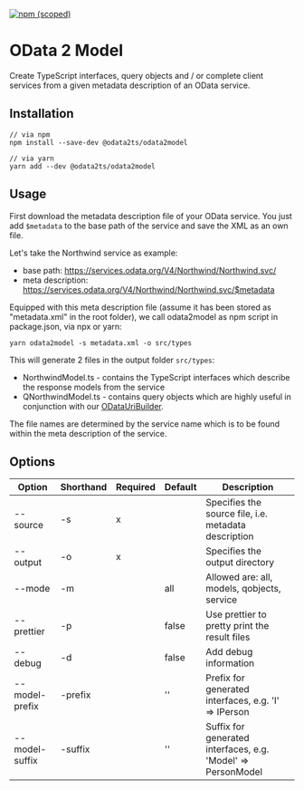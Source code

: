 [![npm (scoped)](https://img.shields.io/npm/v/@odata2ts/odata2model?style=for-the-badge)](https://www.npmjs.com/package/@odata2ts/odata2model)

# OData 2 Model

Create TypeScript interfaces, query objects and / or complete client services from a given metadata description of an OData service.

## Installation

```
// via npm
npm install --save-dev @odata2ts/odata2model

// via yarn
yarn add --dev @odata2ts/odata2model
```

## Usage

First download the metadata description file of your OData service. You just add `$metadata` to the base path of the service and save the XML as an own file.

Let's take the Northwind service as example:

- base path: https://services.odata.org/V4/Northwind/Northwind.svc/
- meta description: https://services.odata.org/V4/Northwind/Northwind.svc/$metadata

Equipped with this meta description file (assume it has been stored as "metadata.xml" in the root folder), we call odata2model as npm script in package.json, via npx or yarn:

```
yarn odata2model -s metadata.xml -o src/types
```

This will generate 2 files in the output folder `src/types`:

- NorthwindModel.ts - contains the TypeScript interfaces which describe the response models from the service
- QNorthwindModel.ts - contains query objects which are highly useful in conjunction with our [ODataUriBuilder](https://www.npmjs.com/package/@odata2ts/odata-uri-builder).

The file names are determined by the service name which is to be found within the meta description of the service.

## Options

| Option         | Shorthand | Required | Default | Description                                                  |
| -------------- | --------- | -------- | ------- |--------------------------------------------------------------|
| --source       | -s        | x        |         | Specifies the source file, i.e. metadata description         |
| --output       | -o        | x        |         | Specifies the output directory                               |
| --mode         | -m        |          | all     | Allowed are: all, models, qobjects, service                  |
| --prettier     | -p        |          | false   | Use prettier to pretty print the result files                |
| --debug        | -d        |          | false   | Add debug information                                        |
| --model-prefix | -prefix   |          | ''      | Prefix for generated interfaces, e.g. 'I' => IPerson         |
| --model-suffix | -suffix   |          | ''      | Suffix for generated interfaces, e.g. 'Model' => PersonModel |
